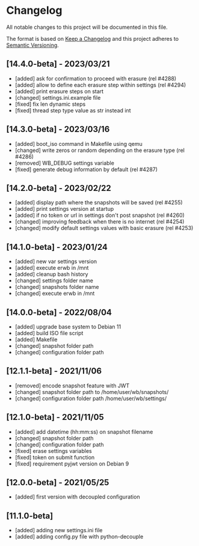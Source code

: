# Changelog
All notable changes to this project will be documented in this file.

The format is based on [Keep a Changelog](https://keepachangelog.com/en/1.0.0.html)
and this project adheres to [Semantic Versioning](https://semver.org/spec/v2.0.0.html).

## [14.4.0-beta] - 2023/03/21
- [added] ask for confirmation to proceed with erasure (rel #4288)
- [added] allow to define each erasure step within settings (rel #4294)
- [added] print erasure steps on start
- [changed] settings.ini.example file
- [fixed] fix len dynamic steps
- [fixed] thread step type value as str instead int

## [14.3.0-beta] - 2023/03/16
- [added] boot_iso command in Makefile using qemu
- [changed] write zeros or random depending on the erasure type (rel #4286)
- [removed] WB_DEBUG settings variable
- [fixed] generate debug information by default (rel #4287)

## [14.2.0-beta] - 2023/02/22
- [added] display path where the snapshots will be saved (rel #4255)
- [added] print settings version at startup
- [added] if no token or url in settings don't post snapshot (rel #4260)
- [changed] improving feedback when there is no internet (rel #4254)
- [changed] modify default settings values with basic erasure (rel #4253)

## [14.1.0-beta] - 2023/01/24
- [added] new var settings version
- [added] execute erwb in /mnt 
- [added] cleanup bash history
- [changed] settings folder name
- [changed] snapshots folder name
- [changed] execute erwb in /mnt

## [14.0.0-beta] - 2022/08/04
- [added] upgrade base system to Debian 11
- [added] build ISO file script
- [added] Makefile  
- [changed] snapshot folder path
- [changed] configuration folder path

## [12.1.1-beta] - 2021/11/06
- [removed] encode snapshot feature with JWT
- [changed] snapshot folder path to /home/user/wb/snapshots/
- [changed] configuration folder path /home/user/wb/settings/

## [12.1.0-beta] - 2021/11/05
- [added] add datetime (hh:mm:ss) on snapshot filename
- [changed] snapshot folder path
- [changed] configuration folder path
- [fixed] erase settings variables
- [fixed] token on submit function
- [fixed] requirement pyjwt version on Debian 9

## [12.0.0-beta] - 2021/05/25
- [added] first version with decoupled configuration

## [11.1.0-beta]
- [added] adding new settings.ini file
- [added] adding config.py file with python-decouple
